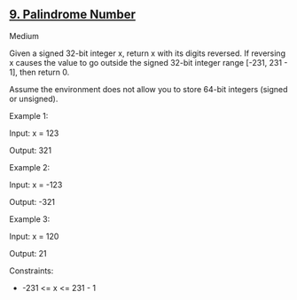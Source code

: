 ## [9. Palindrome Number](https://leetcode.com/problems/palindrome-number/)

Medium

Given a signed 32-bit integer x, return x with its digits reversed. If reversing x causes the value to go outside the signed 32-bit integer range [-231, 231 - 1], then return 0.

Assume the environment does not allow you to store 64-bit integers (signed or unsigned).

Example 1:

Input: x = 123

Output: 321

Example 2:

Input: x = -123

Output: -321

Example 3:

Input: x = 120

Output: 21
 

Constraints:

- -231 <= x <= 231 - 1